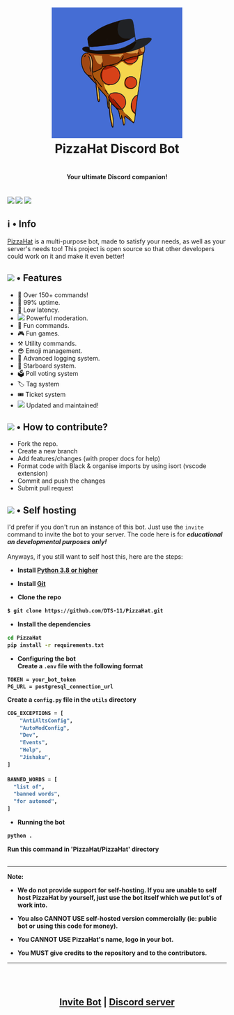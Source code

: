 <h1 align="center">
    <img src="./assets/bot-logo.png" width="300" height="300"/> <br>
PizzaHat Discord Bot <h1/>
	
<h4 align="center"> Your ultimate Discord companion! <h4/>
  </a><br>
  <img src="https://img.shields.io/badge/discord.py-2.3.2-blue?style=flat" />
  <img src="https://img.shields.io/badge/Python-3.11-green?style=flat&logo=python" />
  <img src="https://github.com/DTS-11/PizzaHat/actions/workflows/codeql-analysis.yml/badge.svg" />
</h1>
	

## ℹ️ • Info

[PizzaHat](https://pizzahat.netlify.app) is a multi-purpose bot, made to satisfy your needs, as well as your server's needs too! This project is open source so that other developers could work on it and make it even better!

	
## <img src="https://cdn.discordapp.com/emojis/800797566471897088.png?size=80" height="30px"> • Features

- 📌 Over 150+ commands! </li>
- 🔼 99% uptime. </li>
- 🏓 Low latency. </li>
- <img src="https://cdn.discordapp.com/emojis/847248846526087239.png?size=80" height="19px"> Powerful moderation. </li>
- 🥳 Fun commands. </li>
- 🎮 Fun games. </li>
- ⚒️ Utility commands. </li>
- 😎 Emoji management. </li>
- 📔 Advanced logging system. </li>
- 🌟 Starboard system. </li>
- 🗳 Poll voting system </li>
- 🏷 Tag system </li>
- 🎟 Ticket system </li>
- <img src="https://cdn.discordapp.com/emojis/809170074006192130.png?size=80" height="19px"> Updated and maintained! </li>
	
## <img src='https://cdn.discordapp.com/emojis/802615573556363284.png?size=80' height="30px"> • How to contribute?

- Fork the repo.
- Create a new branch
- Add features/changes (with proper docs for help)
- Format code with Black & organise imports by using isort (vscode extension)
- Commit and push the changes
- Submit pull request

	
## <img src="https://cdn.discordapp.com/emojis/802615572080099378.png?size=80" height="30px"> • Self hosting

I'd prefer if you don't run an instance of this bot. Just use the `invite` command to invite the bot to your server. The code here is for **_educational an developmental purposes only!_** <br>\
Anyways, if you still want to self host this, here are the steps:
<b>
- Install [Python 3.8 or higher](https://www.python.org/downloads/)

- Install [Git](https://git-scm.com/downloads)

- Clone the repo
```bash
$ git clone https://github.com/DTS-11/PizzaHat.git
```

- Install the dependencies
```bash
cd PizzaHat
pip install -r requirements.txt
```

- Configuring the bot <br>
Create a `.env` file with the following format
```
TOKEN = your_bot_token
PG_URL = postgresql_connection_url
```
Create a `config.py` file in the `utils` directory
```py
COG_EXCEPTIONS = [
    "AntiAltsConfig",
    "AutoModConfig",
    "Dev",
    "Events",
    "Help",
    "Jishaku",
]

BANNED_WORDS = [
  "list of",
  "banned words",
  "for automod",
]
```

- Running the bot
```bash
python .
```
Run this command in 'PizzaHat/PizzaHat' directory \
<br>
****
Note: 

- We do not provide support for self-hosting. If you are unable to self host PizzaHat by yourself, just use the bot itself which we put lot's of work into.

- You also CANNOT USE self-hosted version commercially (ie: public bot or using this code for money).

- You CANNOT USE PizzaHat's name, logo in your bot.

- You MUST give credits to the repository and to the contributors.
****
<br>


<!-- Please DON'T run an instance of this bot. The code here is for **educational and development purpose only!** Instead, I'd recommend inviting the bot. And the bot is not made to be configurable. 

If you decide to run your own instance, you should change the necessary things and give credits to the repo and it's contributors.We **WILL NOT** provide support on self-hosting -->

<br>
<h2 align="center"> <a href="https://dsc.gg/pizza-invite">Invite Bot</a> | <a href="https://discord.gg/WhNVDTF">Discord server</a> <h2/>
